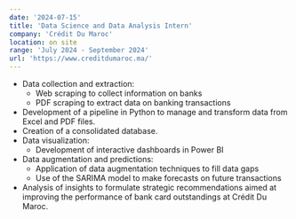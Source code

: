 ```yaml
---
date: '2024-07-15'
title: 'Data Science and Data Analysis Intern'
company: 'Crédit Du Maroc'
location: on site
range: 'July 2024 - September 2024'
url: 'https://www.creditdumaroc.ma/'
---
```


- Data collection and extraction:
  - Web scraping to collect information on banks
  - PDF scraping to extract data on banking transactions
- Development of a pipeline in Python to manage and transform data from Excel and PDF files.
- Creation of a consolidated database.
- Data visualization:
  - Development of interactive dashboards in Power BI
- Data augmentation and predictions:
  - Application of data augmentation techniques to fill data gaps
  - Use of the SARIMA model to make forecasts on future transactions
- Analysis of insights to formulate strategic recommendations aimed at improving the performance of bank card outstandings at Crédit Du Maroc.
